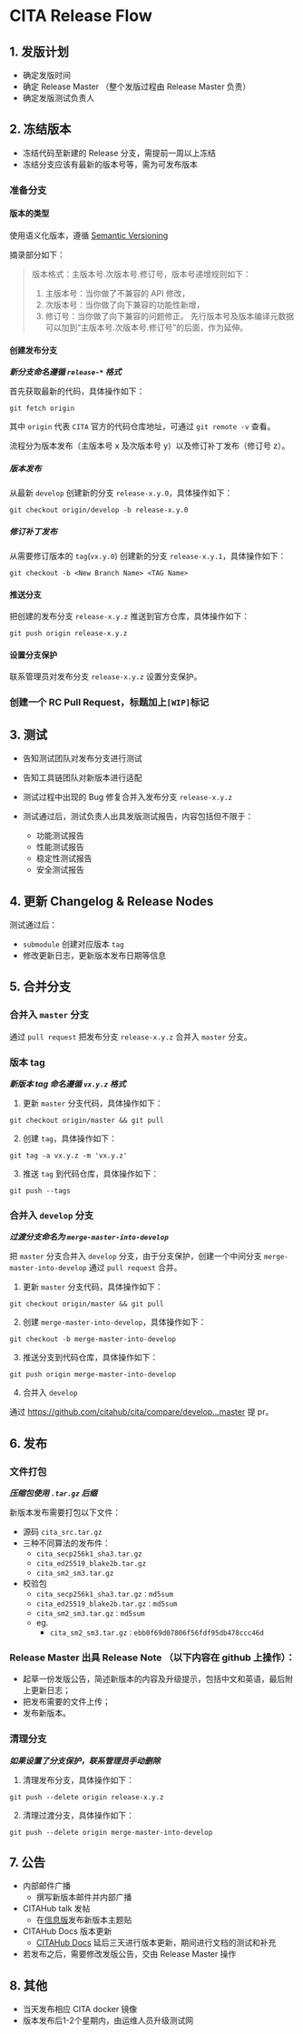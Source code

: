 # CITA Release Flow

## 1. 发版计划

* 确定发版时间
* 确定 Release Master （整个发版过程由 Release Master 负责）
* 确定发版测试负责人

## 2. 冻结版本

* 冻结代码至新建的 Release 分支，需提前一周以上冻结
* 冻结分支应该有最新的版本号等，需为可发布版本

### 准备分支

#### 版本的类型

使用语义化版本，遵循 [Semantic Versioning]

摘录部分如下：

> 版本格式：主版本号.次版本号.修订号，版本号递增规则如下：
>
> 1. 主版本号：当你做了不兼容的 API 修改，
> 2. 次版本号：当你做了向下兼容的功能性新增，
> 3. 修订号：当你做了向下兼容的问题修正。
> 先行版本号及版本编译元数据可以加到“主版本号.次版本号.修订号”的后面，作为延伸。

#### 创建发布分支

***新分支命名遵循 `release-*` 格式***

首先获取最新的代码，具体操作如下：

```shell
git fetch origin
```

其中 `origin` 代表 `CITA` 官方的代码仓库地址，可通过 `git remote -v` 查看。

流程分为版本发布（主版本号 x 及次版本号 y）以及修订补丁发布（修订号 z）。

##### 版本发布

从最新 `develop` 创建新的分支 `release-x.y.0`，具体操作如下：

```shell
git checkout origin/develop -b release-x.y.0
```

##### 修订补丁发布

从需要修订版本的 `tag`(`vx.y.0`) 创建新的分支 `release-x.y.1`，具体操作如下：

```shell
git checkout -b <New Branch Name> <TAG Name>
```

#### 推送分支

把创建的发布分支 `release-x.y.z` 推送到官方仓库，具体操作如下：

```shell
git push origin release-x.y.z
```

#### 设置分支保护

联系管理员对发布分支 `release-x.y.z` 设置分支保护。

### 创建一个 RC Pull Request，标题加上`[WIP]`标记

## 3. 测试

* 告知测试团队对发布分支进行测试
* 告知工具链团队对新版本进行适配
* 测试过程中出现的 Bug 修复合并入发布分支 `release-x.y.z`
* 测试通过后，测试负责人出具发版测试报告，内容包括但不限于：

    - 功能测试报告
    - 性能测试报告
    - 稳定性测试报告
    - 安全测试报告

## 4. 更新 Changelog & Release Nodes

测试通过后：

* `submodule` 创建对应版本 `tag`
* 修改更新日志，更新版本发布日期等信息

## 5. 合并分支

### 合并入 `master` 分支

通过 `pull request` 把发布分支 `release-x.y.z` 合并入 `master` 分支。

### 版本 tag

***新版本 tag 命名遵循 `vx.y.z` 格式***

1. 更新 `master` 分支代码，具体操作如下：

```shell
git checkout origin/master && git pull
```

2. 创建 `tag`，具体操作如下：

```shell
git tag -a vx.y.z -m 'vx.y.z'
```

3. 推送 `tag` 到代码仓库，具体操作如下：

```shell
git push --tags
```

### 合并入 `develop` 分支

***过渡分支命名为 `merge-master-into-develop`***

把 `master` 分支合并入 `develop` 分支，由于分支保护，创建一个中间分支 `merge-master-into-develop` 通过 `pull request` 合并。

1. 更新 `master` 分支代码，具体操作如下：

```shell
git checkout origin/master && git pull
```

2. 创建 `merge-master-into-develop`，具体操作如下：

```shell
git checkout -b merge-master-into-develop
```

3. 推送分支到代码仓库，具体操作如下：

```shell
git push origin merge-master-into-develop
```

4. 合并入 `develop`

通过 https://github.com/citahub/cita/compare/develop...master 提 pr。

## 6. 发布

### 文件打包

***压缩包使用 `.tar.gz` 后缀***

新版本发布需要打包以下文件：

* 源码 `cita_src.tar.gz`
* 三种不同算法的发布件：
    - `cita_secp256k1_sha3.tar.gz`
    - `cita_ed25519_blake2b.tar.gz`
    - `cita_sm2_sm3.tar.gz`
* 校验包
    - `cita_secp256k1_sha3.tar.gz：md5sum`
    - `cita_ed25519_blake2b.tar.gz：md5sum`
    - `cita_sm2_sm3.tar.gz：md5sum`
    - eg. 
        - `cita_sm2_sm3.tar.gz：ebb0f69d07806f56fdf95db478ccc46d`
    
### Release Master 出具 Release Note （以下内容在 github 上操作）：

* 起草一份发版公告，简述新版本的内容及升级提示，包括中文和英语，最后附上更新日志；
* 把发布需要的文件上传；
* 发布新版本。

### 清理分支

***如果设置了分支保护，联系管理员手动删除***

1. 清理发布分支，具体操作如下：

```shell
git push --delete origin release-x.y.z
```

2. 清理过渡分支，具体操作如下：

```shell
git push --delete origin merge-master-into-develop
```

## 7. 公告

* 内部邮件广播
    - 撰写新版本邮件并内部广播
* CITAHub talk 发帖
    - 在[信息版]发布新版本主题贴
* CITAHub Docs 版本更新
    - [CITAHub Docs] 延后三天进行版本更新，期间进行文档的测试和补充
* 若发布之后，需要修改发版公告，交由 Release Master 操作

## 8. 其他 

* 当天发布相应 CITA docker 镜像
* 版本发布后1-2个星期内，由运维人员升级测试网


[CITAhub Docs]: https://docs.citahub.com/zh-CN/welcome
[Semantic Versioning]: https://semver.org/
[信息版]: https://talk.citahub.com/c/9-category
